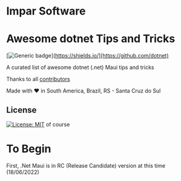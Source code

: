 # Impar Software

# Awesome dotnet Tips and Tricks

[![Generic badge](https://img.shields.io/badge/dotnet-CS-blue.svg)](https://shields.io/](https://github.com/dotnet)

A curated list of awesome dotnet (.net) Maui tips and tricks

Thanks to all [contributors](https://github.com/ImparSoftware/awesome-dotnet/graphs/contributors)

Made with :heart: in South America, Brazil, RS - Santa Cruz do Sul

## License

[![License: MIT](https://img.shields.io/badge/License-MIT-blue.svg)](https://mit-license.org) of course 

# To Begin

First, .Net Maui is in RC (Release Candidate) version at this time (18/06/2022)
